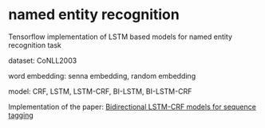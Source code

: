 # named entity recognition
Tensorflow implementation of LSTM based models for named entity recognition task

dataset: CoNLL2003

word embedding: senna embedding, random embedding

model: CRF, LSTM, LSTM-CRF, BI-LSTM, BI-LSTM-CRF

Implementation of the paper: [Bidirectional LSTM-CRF models for sequence tagging](https://arxiv.org/abs/1508.01991)